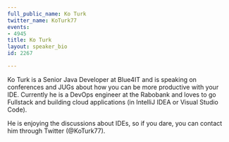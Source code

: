 ```yaml
---
full_public_name: Ko Turk
twitter_name: KoTurk77
events:
- 4945
title: Ko Turk
layout: speaker_bio
id: 2267

---
```

Ko Turk is a Senior Java Developer at Blue4IT and is speaking on conferences and JUGs about how you can be more productive with your IDE. Currently he is a DevOps engineer at the Rabobank and loves to go Fullstack and building cloud applications (in IntelliJ IDEA or Visual Studio Code).

He is enjoying the discussions about IDEs, so if you dare, you can contact him through Twitter (@KoTurk77).